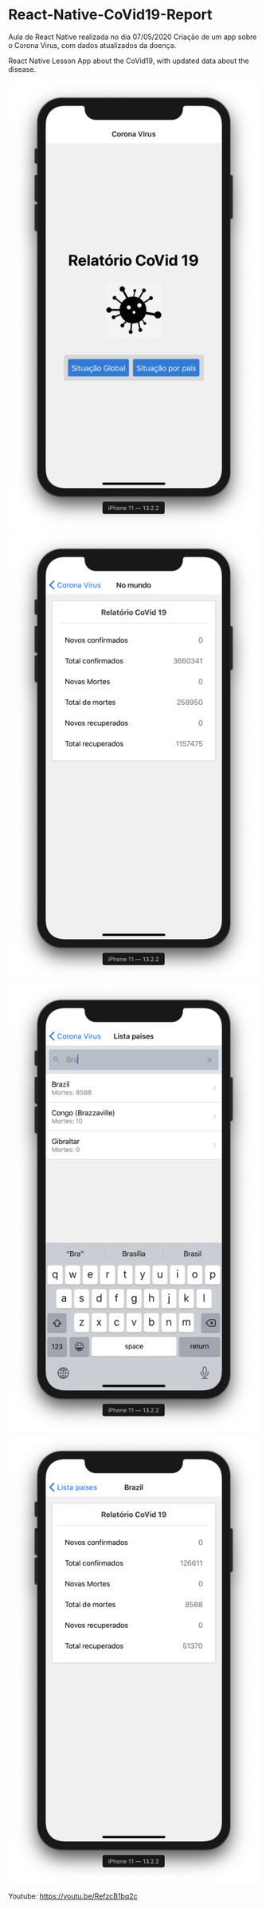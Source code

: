 # React-Native-CoVid19-Report
Aula de React Native realizada no dia 07/05/2020
Criação de um app sobre o Corona Virus, com dados atualizados da doença.

React Native Lesson
App about the CoVid19, with updated data about the disease.

![](https://github.com/fukhaos/React-Native-CoVid19-Report/blob/master/src/assets/print1.png)
![](https://github.com/fukhaos/React-Native-CoVid19-Report/blob/master/src/assets/print2.png)
![](https://github.com/fukhaos/React-Native-CoVid19-Report/blob/master/src/assets/print3.png)
![](https://github.com/fukhaos/React-Native-CoVid19-Report/blob/master/src/assets/print4.png)


Youtube: 
https://youtu.be/RefzcB1bq2c
